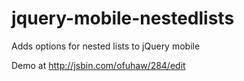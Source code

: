 jquery-mobile-nestedlists
=========================

Adds options for nested lists to jQuery mobile

Demo at http://jsbin.com/ofuhaw/284/edit
